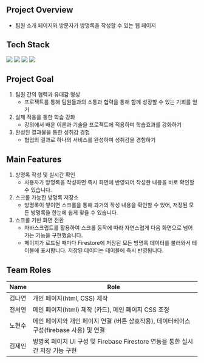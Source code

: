 ## Project Overview
- 팀원 소개 페이지와 방문자가 방명록을 작성할 수 있는 웹 페이지

## Tech Stack
<img src="https://img.shields.io/badge/Html-007396?style=flat-square&logo=Html&logoColor=white"/> <img src="https://img.shields.io/badge/CSS-4479A1?style=flat-square&logo=CSS&logoColor=white"/> <img src="https://img.shields.io/badge/JavaScript-FF6C37?style=flat-square&logo=JavaScript&logoColor=white"/> <img src="https://img.shields.io/badge/Firebase-6DB33F?style=flat-square&logo=Firebase&logoColor=white"/>

## Project Goal
1. 팀원 간의 협력과 유대감 형성
    - 프로젝트를 통해 팀원들과의 소통과 협력을 통해 함께 성장할 수 있는 기회를 얻기
2. 실제 적용을 통한 학습 강화
    - 강의에서 배운 이론과 기술을 프로젝트에 적용하며 학습효과를 강화하기
3. 완성된 결과물을 통한 성취감 경험
    - 협업의 결과로 하나의 서비스를 완성하며 성취감을 경험하기

## Main Features
1. 방명록 작성 및 실시간 확인
    - 사용자가 방명록을 작성하면 즉시 화면에 반영되어 작성한 내용을 바로 확인할 수 있습니다.
2. 스크롤 가능한 방명록 저장소
    - 방명록이 쌓이면 스크롤을 통해 과거의 작성 내용을 확인할 수 있어, 저장된 모든 방명록을 한눈에 쉽게 찾을 수 있습니다.
3. 스크롤 기반 화면 전환
    - 자바스크립트를 활용하여 스크롤 동작에 따라 자연스럽게 다음 화면으로 넘어가는 기능을 구현했습니다.
    - 페이지가 로드될 때마다 Firestore에 저장된 모든 방명록 데이터를 불러와서 테이블에 표시합니다. 저장된 데이터는 테이블에 즉시 반영됩니다.

## Team Roles
| Name | Role | 
| -- | -- |
| 김나연 | 개인 페이지(html, CSS) 제작 |
| 전서연 | 메인 페이지(html) 제작 (카드), 메인 페이지 CSS 조정 |
| 노현수 | 메인 페이지와 개인 페이지 연결 (버튼 상호작용), 데이터베이스 구성(firebase 사용) 및 연결 | 
| 김제인 | 방명록 페이지 UI 구성 및 Firebase Firestore 연동을 통한 실시간 저장 기능 구현 |
